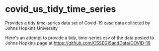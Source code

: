 # covid_us_tidy_time_series
Provides a tidy time-series data set of Covid-19 case data collected by Johns Hopkins University

Here's an attempt to provide a tidy, time-series csv of the data posted to Johns Hopkins page at
https://github.com/CSSEGISandData/COVID-19
